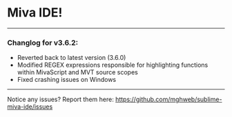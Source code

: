 # Miva IDE!

---

### Changlog for v3.6.2:

* Reverted back to latest version (3.6.0)
* Modified REGEX expressions responsible for highlighting functions within MivaScript and MVT source scopes
* Fixed crashing issues on Windows

---

Notice any issues? Report them here:
https://github.com/mghweb/sublime-miva-ide/issues
